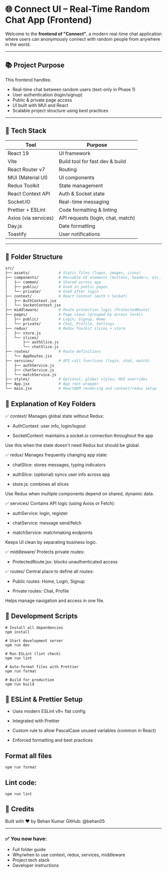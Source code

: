 # 🌐 Connect UI – Real-Time Random Chat App (Frontend)

Welcome to the **frontend of "Connect"**, a modern real-time chat application where users can anonymously connect with random people from anywhere in the world.

---

## 📚 Project Purpose

This frontend handles:

- Real-time chat between random users (text-only in Phase 1)
- User authentication (login/signup)
- Public & private page access
- UI built with MUI and React
- Scalable project structure using best practices

---

## 🚀 Tech Stack

| Tool                 | Purpose                           |
| -------------------- | --------------------------------- |
| React 19             | UI framework                      |
| Vite                 | Build tool for fast dev & build   |
| React Router v7      | Routing                           |
| MUI (Material UI)    | UI components                     |
| Redux Toolkit        | State management                  |
| React Context API    | Auth & Socket state               |
| Socket.IO            | Real-time messaging               |
| Prettier + ESLint    | Code formatting & linting         |
| Axios (via services) | API requests (login, chat, match) |
| Day.js               | Date formatting                   |
| Toastify             | User notifications                |

---

## 📁 Folder Structure

```bash
src/
├── assets/             # Static files (logos, images, icons)
├── components/         # Reusable UI elements (buttons, headers, etc.)
│   ├── common/         # Shared across app
│   ├── public/         # Used in public pages
│   └── private/        # Used after login
├── context/            # React Context (Auth + Socket)
│   ├── AuthContext.jsx
│   └── SocketContext.jsx
├── middleware/         # Route protection logic (ProtectedRoute)
├── pages/              # Page views (grouped by access level)
│   ├── public/         # Login, Signup, Home
│   └── private/        # Chat, Profile, Settings
├── redux/              # Redux Toolkit slices + store
│   ├── store.js
│   └── slices/
│       ├── authSlice.js
│       └── chatSlice.js
├── routes/             # Route definitions
│   └── AppRoutes.jsx
├── services/           # API call functions (login, chat, match)
│   ├── authService.js
│   ├── chatService.js
│   └── matchService.js
├── styles/             # Optional: global styles, MUI overrides
├── App.jsx             # App root wrapper
└── main.jsx            # ReactDOM rendering and context/redux setup
```

## 🧠 Explanation of Key Folders

✅ context/
Manages global state without Redux:

- AuthContext: user info, login/logout

- SocketContext: maintains a socket.io connection throughout the app

Use this when the state doesn't need Redux but should be global.

✅ redux/
Manages frequently changing app state:

- chatSlice: stores messages, typing indicators

- authSlice: (optional) syncs user info across app

- store.js: combines all slices

Use Redux when multiple components depend on shared, dynamic data.

✅ services/
Contains API logic (using Axios or Fetch):

- authService: login, register

- chatService: message send/fetch

- matchService: matchmaking endpoints

Keeps UI clean by separating business logic.

✅ middleware/
Protects private routes:

- ProtectedRoute.jsx: blocks unauthenticated access

✅ routes/
Central place to define all routes:

- Public routes: Home, Login, Signup

- Private routes: Chat, Profile

Helps manage navigation and access in one file.

## 🧪 Development Scripts

```base
# Install all dependencies
npm install

# Start development server
npm run dev

# Run ESLint (lint check)
npm run lint

# Auto-format files with Prettier
npm run format

# Build for production
npm run build

```

## 🧰 ESLint & Prettier Setup

- Uses modern ESLint v9+ flat config

- Integrated with Prettier

- Custom rule to allow PascalCase unused variables (common in React)

- Enforced formatting and best practices

## Format all files

```
npm run format

```
## Lint code:

```
npm run lint

```
## 🙌 Credits
Built with ❤️ by Behan Kumar
GitHub: @behan05


---

### ✅ You now have:

- Full folder guide
- Why/when to use context, redux, services, middleware
- Project tech stack
- Developer instructions


